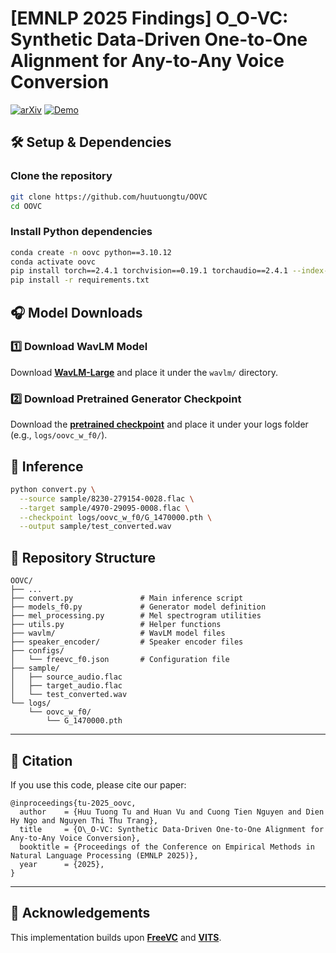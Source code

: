 # [EMNLP 2025 Findings] O_O-VC: Synthetic Data-Driven One-to-One Alignment for Any-to-Any Voice Conversion  

[![arXiv](https://img.shields.io/badge/arXiv-2510.09061-b31b1b.svg)](https://arxiv.org/abs/2510.09061)
[![Demo](https://img.shields.io/badge/Demo-Website-4CAF50.svg)](https://oovc-emnlp-2025.github.io/)


## 🛠 Setup & Dependencies  

### Clone the repository  
```bash
git clone https://github.com/huutuongtu/OOVC
cd OOVC
```

### Install Python dependencies

```bash
conda create -n oovc python==3.10.12
conda activate oovc
pip install torch==2.4.1 torchvision==0.19.1 torchaudio==2.4.1 --index-url https://download.pytorch.org/whl/cu121
pip install -r requirements.txt
```


## 🎧 Model Downloads

### 1️⃣ Download WavLM Model

Download **[WavLM-Large](https://github.com/microsoft/unilm/tree/master/wavlm)** and place it under the `wavlm/` directory.

### 2️⃣ Download Pretrained Generator Checkpoint

Download the **[pretrained checkpoint](https://drive.google.com/drive/folders/120CWHi3L2C-cw4AYcxwCSl6b-Th9PmJA?usp=sharing)**
and place it under your logs folder (e.g., `logs/oovc_w_f0/`).


## 🚀 Inference


```bash
python convert.py \
  --source sample/8230-279154-0028.flac \
  --target sample/4970-29095-0008.flac \
  --checkpoint logs/oovc_w_f0/G_1470000.pth \
  --output sample/test_converted.wav
```

## 📂 Repository Structure

```
OOVC/
├── ...               
├── convert.py               # Main inference script
├── models_f0.py             # Generator model definition
├── mel_processing.py        # Mel spectrogram utilities
├── utils.py                 # Helper functions
├── wavlm/                   # WavLM model files
├── speaker_encoder/         # Speaker encoder files
├── configs/
│   └── freevc_f0.json       # Configuration file
├── sample/
│   ├── source_audio.flac
│   ├── target_audio.flac
│   └── test_converted.wav
└── logs/
    └── oovc_w_f0/
        └── G_1470000.pth

```

---

## 📘 Citation

If you use this code, please cite our paper:

```
@inproceedings{tu-2025_oovc,
  author    = {Huu Tuong Tu and Huan Vu and Cuong Tien Nguyen and Dien Hy Ngo and Nguyen Thi Thu Trang},
  title     = {O\_O-VC: Synthetic Data-Driven One-to-One Alignment for Any-to-Any Voice Conversion},
  booktitle = {Proceedings of the Conference on Empirical Methods in Natural Language Processing (EMNLP 2025)},
  year      = {2025},
}
```

---

## 🧠 Acknowledgements

This implementation builds upon [**FreeVC**](https://github.com/OlaWod/FreeVC) and [**VITS**](https://github.com/jaywalnut310/vits).
 
